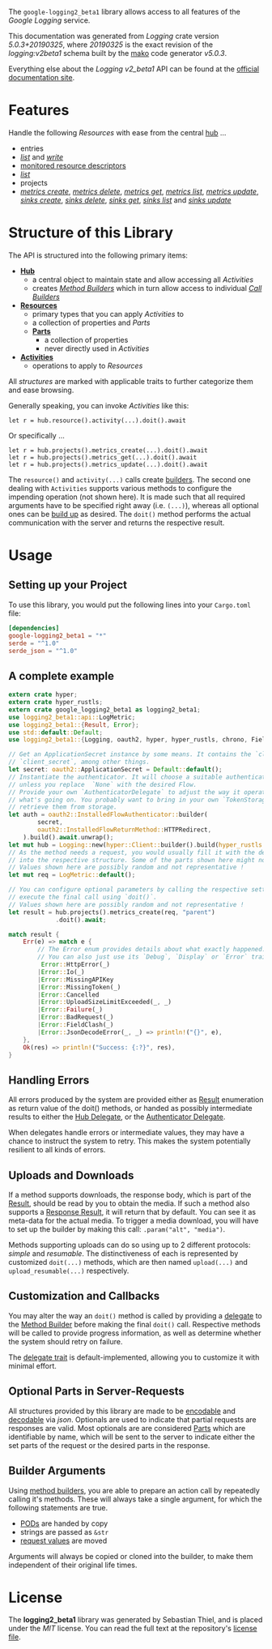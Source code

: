 <!---
DO NOT EDIT !
This file was generated automatically from 'src/generator/templates/api/README.md.mako'
DO NOT EDIT !
-->
The `google-logging2_beta1` library allows access to all features of the *Google Logging* service.

This documentation was generated from *Logging* crate version *5.0.3+20190325*, where *20190325* is the exact revision of the *logging:v2beta1* schema built by the [mako](http://www.makotemplates.org/) code generator *v5.0.3*.

Everything else about the *Logging* *v2_beta1* API can be found at the
[official documentation site](https://cloud.google.com/logging/docs/).
# Features

Handle the following *Resources* with ease from the central [hub](https://docs.rs/google-logging2_beta1/5.0.3+20190325/google_logging2_beta1/Logging) ... 

* entries
 * [*list*](https://docs.rs/google-logging2_beta1/5.0.3+20190325/google_logging2_beta1/api::EntryListCall) and [*write*](https://docs.rs/google-logging2_beta1/5.0.3+20190325/google_logging2_beta1/api::EntryWriteCall)
* [monitored resource descriptors](https://docs.rs/google-logging2_beta1/5.0.3+20190325/google_logging2_beta1/api::MonitoredResourceDescriptor)
 * [*list*](https://docs.rs/google-logging2_beta1/5.0.3+20190325/google_logging2_beta1/api::MonitoredResourceDescriptorListCall)
* projects
 * [*metrics create*](https://docs.rs/google-logging2_beta1/5.0.3+20190325/google_logging2_beta1/api::ProjectMetricCreateCall), [*metrics delete*](https://docs.rs/google-logging2_beta1/5.0.3+20190325/google_logging2_beta1/api::ProjectMetricDeleteCall), [*metrics get*](https://docs.rs/google-logging2_beta1/5.0.3+20190325/google_logging2_beta1/api::ProjectMetricGetCall), [*metrics list*](https://docs.rs/google-logging2_beta1/5.0.3+20190325/google_logging2_beta1/api::ProjectMetricListCall), [*metrics update*](https://docs.rs/google-logging2_beta1/5.0.3+20190325/google_logging2_beta1/api::ProjectMetricUpdateCall), [*sinks create*](https://docs.rs/google-logging2_beta1/5.0.3+20190325/google_logging2_beta1/api::ProjectSinkCreateCall), [*sinks delete*](https://docs.rs/google-logging2_beta1/5.0.3+20190325/google_logging2_beta1/api::ProjectSinkDeleteCall), [*sinks get*](https://docs.rs/google-logging2_beta1/5.0.3+20190325/google_logging2_beta1/api::ProjectSinkGetCall), [*sinks list*](https://docs.rs/google-logging2_beta1/5.0.3+20190325/google_logging2_beta1/api::ProjectSinkListCall) and [*sinks update*](https://docs.rs/google-logging2_beta1/5.0.3+20190325/google_logging2_beta1/api::ProjectSinkUpdateCall)




# Structure of this Library

The API is structured into the following primary items:

* **[Hub](https://docs.rs/google-logging2_beta1/5.0.3+20190325/google_logging2_beta1/Logging)**
    * a central object to maintain state and allow accessing all *Activities*
    * creates [*Method Builders*](https://docs.rs/google-logging2_beta1/5.0.3+20190325/google_logging2_beta1/client::MethodsBuilder) which in turn
      allow access to individual [*Call Builders*](https://docs.rs/google-logging2_beta1/5.0.3+20190325/google_logging2_beta1/client::CallBuilder)
* **[Resources](https://docs.rs/google-logging2_beta1/5.0.3+20190325/google_logging2_beta1/client::Resource)**
    * primary types that you can apply *Activities* to
    * a collection of properties and *Parts*
    * **[Parts](https://docs.rs/google-logging2_beta1/5.0.3+20190325/google_logging2_beta1/client::Part)**
        * a collection of properties
        * never directly used in *Activities*
* **[Activities](https://docs.rs/google-logging2_beta1/5.0.3+20190325/google_logging2_beta1/client::CallBuilder)**
    * operations to apply to *Resources*

All *structures* are marked with applicable traits to further categorize them and ease browsing.

Generally speaking, you can invoke *Activities* like this:

```Rust,ignore
let r = hub.resource().activity(...).doit().await
```

Or specifically ...

```ignore
let r = hub.projects().metrics_create(...).doit().await
let r = hub.projects().metrics_get(...).doit().await
let r = hub.projects().metrics_update(...).doit().await
```

The `resource()` and `activity(...)` calls create [builders][builder-pattern]. The second one dealing with `Activities` 
supports various methods to configure the impending operation (not shown here). It is made such that all required arguments have to be 
specified right away (i.e. `(...)`), whereas all optional ones can be [build up][builder-pattern] as desired.
The `doit()` method performs the actual communication with the server and returns the respective result.

# Usage

## Setting up your Project

To use this library, you would put the following lines into your `Cargo.toml` file:

```toml
[dependencies]
google-logging2_beta1 = "*"
serde = "^1.0"
serde_json = "^1.0"
```

## A complete example

```Rust
extern crate hyper;
extern crate hyper_rustls;
extern crate google_logging2_beta1 as logging2_beta1;
use logging2_beta1::api::LogMetric;
use logging2_beta1::{Result, Error};
use std::default::Default;
use logging2_beta1::{Logging, oauth2, hyper, hyper_rustls, chrono, FieldMask};

// Get an ApplicationSecret instance by some means. It contains the `client_id` and 
// `client_secret`, among other things.
let secret: oauth2::ApplicationSecret = Default::default();
// Instantiate the authenticator. It will choose a suitable authentication flow for you, 
// unless you replace  `None` with the desired Flow.
// Provide your own `AuthenticatorDelegate` to adjust the way it operates and get feedback about 
// what's going on. You probably want to bring in your own `TokenStorage` to persist tokens and
// retrieve them from storage.
let auth = oauth2::InstalledFlowAuthenticator::builder(
        secret,
        oauth2::InstalledFlowReturnMethod::HTTPRedirect,
    ).build().await.unwrap();
let mut hub = Logging::new(hyper::Client::builder().build(hyper_rustls::HttpsConnectorBuilder::new().with_native_roots().https_or_http().enable_http1().build()), auth);
// As the method needs a request, you would usually fill it with the desired information
// into the respective structure. Some of the parts shown here might not be applicable !
// Values shown here are possibly random and not representative !
let mut req = LogMetric::default();

// You can configure optional parameters by calling the respective setters at will, and
// execute the final call using `doit()`.
// Values shown here are possibly random and not representative !
let result = hub.projects().metrics_create(req, "parent")
             .doit().await;

match result {
    Err(e) => match e {
        // The Error enum provides details about what exactly happened.
        // You can also just use its `Debug`, `Display` or `Error` traits
         Error::HttpError(_)
        |Error::Io(_)
        |Error::MissingAPIKey
        |Error::MissingToken(_)
        |Error::Cancelled
        |Error::UploadSizeLimitExceeded(_, _)
        |Error::Failure(_)
        |Error::BadRequest(_)
        |Error::FieldClash(_)
        |Error::JsonDecodeError(_, _) => println!("{}", e),
    },
    Ok(res) => println!("Success: {:?}", res),
}

```
## Handling Errors

All errors produced by the system are provided either as [Result](https://docs.rs/google-logging2_beta1/5.0.3+20190325/google_logging2_beta1/client::Result) enumeration as return value of
the doit() methods, or handed as possibly intermediate results to either the 
[Hub Delegate](https://docs.rs/google-logging2_beta1/5.0.3+20190325/google_logging2_beta1/client::Delegate), or the [Authenticator Delegate](https://docs.rs/yup-oauth2/*/yup_oauth2/trait.AuthenticatorDelegate.html).

When delegates handle errors or intermediate values, they may have a chance to instruct the system to retry. This 
makes the system potentially resilient to all kinds of errors.

## Uploads and Downloads
If a method supports downloads, the response body, which is part of the [Result](https://docs.rs/google-logging2_beta1/5.0.3+20190325/google_logging2_beta1/client::Result), should be
read by you to obtain the media.
If such a method also supports a [Response Result](https://docs.rs/google-logging2_beta1/5.0.3+20190325/google_logging2_beta1/client::ResponseResult), it will return that by default.
You can see it as meta-data for the actual media. To trigger a media download, you will have to set up the builder by making
this call: `.param("alt", "media")`.

Methods supporting uploads can do so using up to 2 different protocols: 
*simple* and *resumable*. The distinctiveness of each is represented by customized 
`doit(...)` methods, which are then named `upload(...)` and `upload_resumable(...)` respectively.

## Customization and Callbacks

You may alter the way an `doit()` method is called by providing a [delegate](https://docs.rs/google-logging2_beta1/5.0.3+20190325/google_logging2_beta1/client::Delegate) to the 
[Method Builder](https://docs.rs/google-logging2_beta1/5.0.3+20190325/google_logging2_beta1/client::CallBuilder) before making the final `doit()` call. 
Respective methods will be called to provide progress information, as well as determine whether the system should 
retry on failure.

The [delegate trait](https://docs.rs/google-logging2_beta1/5.0.3+20190325/google_logging2_beta1/client::Delegate) is default-implemented, allowing you to customize it with minimal effort.

## Optional Parts in Server-Requests

All structures provided by this library are made to be [encodable](https://docs.rs/google-logging2_beta1/5.0.3+20190325/google_logging2_beta1/client::RequestValue) and 
[decodable](https://docs.rs/google-logging2_beta1/5.0.3+20190325/google_logging2_beta1/client::ResponseResult) via *json*. Optionals are used to indicate that partial requests are responses 
are valid.
Most optionals are are considered [Parts](https://docs.rs/google-logging2_beta1/5.0.3+20190325/google_logging2_beta1/client::Part) which are identifiable by name, which will be sent to 
the server to indicate either the set parts of the request or the desired parts in the response.

## Builder Arguments

Using [method builders](https://docs.rs/google-logging2_beta1/5.0.3+20190325/google_logging2_beta1/client::CallBuilder), you are able to prepare an action call by repeatedly calling it's methods.
These will always take a single argument, for which the following statements are true.

* [PODs][wiki-pod] are handed by copy
* strings are passed as `&str`
* [request values](https://docs.rs/google-logging2_beta1/5.0.3+20190325/google_logging2_beta1/client::RequestValue) are moved

Arguments will always be copied or cloned into the builder, to make them independent of their original life times.

[wiki-pod]: http://en.wikipedia.org/wiki/Plain_old_data_structure
[builder-pattern]: http://en.wikipedia.org/wiki/Builder_pattern
[google-go-api]: https://github.com/google/google-api-go-client

# License
The **logging2_beta1** library was generated by Sebastian Thiel, and is placed 
under the *MIT* license.
You can read the full text at the repository's [license file][repo-license].

[repo-license]: https://github.com/Byron/google-apis-rsblob/main/LICENSE.md

